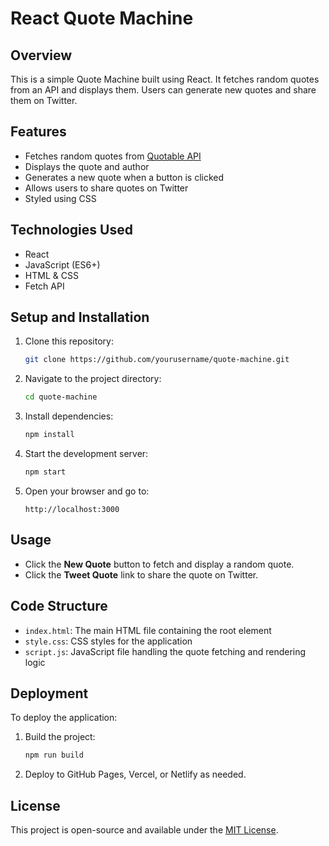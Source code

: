 # React Quote Machine

## Overview
This is a simple Quote Machine built using React. It fetches random quotes from an API and displays them. Users can generate new quotes and share them on Twitter.

## Features
- Fetches random quotes from [Quotable API](https://api.quotable.io/random)
- Displays the quote and author
- Generates a new quote when a button is clicked
- Allows users to share quotes on Twitter
- Styled using CSS

## Technologies Used
- React
- JavaScript (ES6+)
- HTML & CSS
- Fetch API

## Setup and Installation
1. Clone this repository:
   ```bash
   git clone https://github.com/yourusername/quote-machine.git
   ```
2. Navigate to the project directory:
   ```bash
   cd quote-machine
   ```
3. Install dependencies:
   ```bash
   npm install
   ```
4. Start the development server:
   ```bash
   npm start
   ```
5. Open your browser and go to:
   ```
   http://localhost:3000
   ```

## Usage
- Click the **New Quote** button to fetch and display a random quote.
- Click the **Tweet Quote** link to share the quote on Twitter.

## Code Structure
- `index.html`: The main HTML file containing the root element
- `style.css`: CSS styles for the application
- `script.js`: JavaScript file handling the quote fetching and rendering logic

## Deployment
To deploy the application:
1. Build the project:
   ```bash
   npm run build
   ```
2. Deploy to GitHub Pages, Vercel, or Netlify as needed.

## License
This project is open-source and available under the [MIT License](LICENSE).


